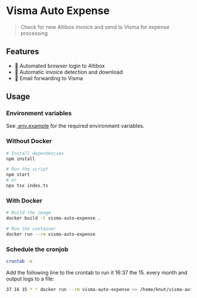 # Visma Auto Expense

> Check for new Altibox invoice and send to Visma for expense processing

## Features

- 🤖 Automated browser login to Altibox
- 📄 Automatic invoice detection and download
- 📧 Email forwarding to Visma

## Usage

### Environment variables

See [.env.example](.env.example) for the required environment variables.

### Without Docker

```sh
# Install dependencies
npm install

# Run the script
npm start
# or
npx tsx index.ts
```

### With Docker

```bash
# Build the image
docker build -t visma-auto-expense .

# Run the container
docker run --rm visma-auto-expense
```

### Schedule the cronjob

```bash
crontab -e
```

Add the following line to the crontab to run it 16:37 the 15. every month and output logs to a file:

```sh
37 16 15 * * docker run --rm visma-auto-expense >> /home/knut/visma-auto-expense/logs.txt
```
